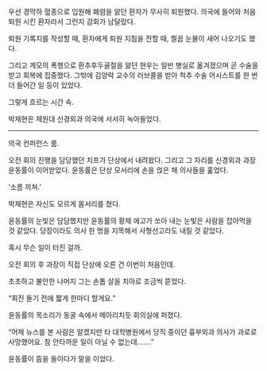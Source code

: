 우선 경막하 혈종으로 입원해 폐렴을 앓던 환자가 무사히 퇴원했다. 의국에 들어와 처음 퇴원 시킨 환자라서 그런지 감회가 남달랐다.

퇴원 기록지를 작성할 때, 환자에게 퇴원 지침을 전할 때, 찔끔 눈물이 새어 나오기도 했다.

그리고 계모의 폭행으로 환추후두골절을 앓던 현우는 일반 병실로 옮겨졌으며 곧 수술을 받고 회복에 집중했다. 그밖에 김양락 교수의 러브콜을 받아 척추 수술 어시스트를 한 번 더 들어간 일 등이 있었다.

그렇게 흐르는 시간 속.

박재현은 제원대 신경외과 의국에 서서히 녹아들었다.

* * *

의국 컨퍼런스 룸.

오전 회의 진행을 담당했던 치프가 단상에서 내려왔다. 그리고 그 자리를 신경외과 과장 윤동률이 이어받았다. 윤동률은 단상 모서리에 손을 얹은 채 의사들을 훑었다.

‘소름 끼쳐.’

박재현은 자신도 모르게 몸서리를 쳤다.

윤동률의 눈빛은 담담했지만 윤동률의 황제 에고가 쏘아 내는 눈빛은 사람을 잡아먹을 것 같았다. 당장이라도 의사 한 명을 지목해서 사형선고라도 내릴 것 같았다.

혹시 무슨 일이 터진 걸까.

오전 회의 후 과장이 직접 단상에 오른 건 이번이 처음인데.

초초하고 불안한 나머지 그는 손톱 살을 치아로 조금씩 뜯었다.

“회진 돌기 전에 짧게 한마디 할게요.”

윤동률의 목소리가 동굴 속에서 메아리치듯 회의실에 퍼졌다.

“어제 뉴스를 본 사람은 알겠지만 타 대학병원에서 당직 중이던 흉부외과 의사가 과로로 사망했어요. 참 안타까운 일이 아닐 수 없는데…….”

윤동률이 뜸을 들이다가 말을 이었다.
